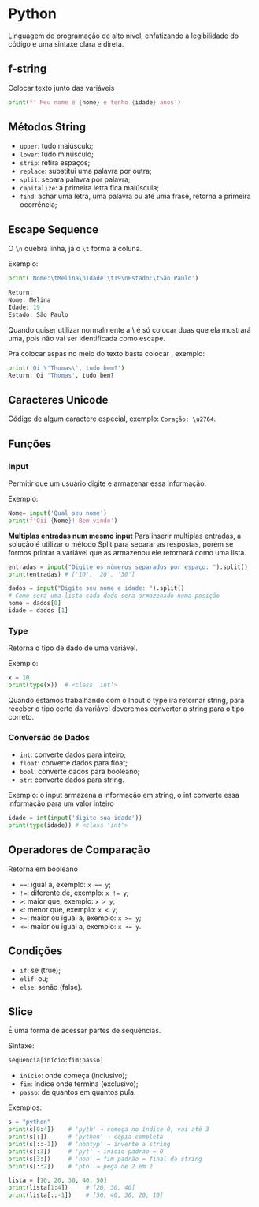 # Python

Linguagem de programação de alto nível, enfatizando a legibilidade do código e uma sintaxe clara e direta.

## f-string
Colocar texto junto das variáveis
```python
print(f' Meu nome é {nome} e tenho {idade} anos')
```

## Métodos String
- `upper`: tudo maiúsculo;
- `lower`: tudo minúsculo;
- `strip`: retira espaços;
- `replace`: substitui uma palavra por outra;
- `split`: separa palavra por palavra;
- `capitalize`: a primeira letra fica maiúscula;
- `find`: achar uma letra, uma palavra ou até uma frase, retorna a primeira ocorrência;

## Escape Sequence
O `\n` quebra linha, já o `\t` forma a coluna.

Exemplo: 
```python
print('Nome:\tMelina\nIdade:\t19\nEstado:\tSão Paulo')

Return:
Nome: Melina
Idade: 19
Estado: São Paulo
```

Quando quiser utilizar normalmente a \ é só colocar duas que ela mostrará uma, pois não vai ser identificada como escape.

Pra colocar aspas no meio do texto basta colocar \, exemplo: 
```python
print('Oi \'Thomas\', tudo bem?')
Return: Oi 'Thomas', tudo bem?
```

## Caracteres Unicode
Código de algum caractere especial, exemplo: `Coração: \u2764`.

## Funções
### Input
Permitir que um usuário digite e armazenar essa informação.

Exemplo: 
```python
Nome= input('Qual seu nome')
print(f'Oii {Nome}! Bem-vindo')
```

**Multiplas entradas num mesmo input**
Para inserir multiplas entradas, a solução é utilizar o método Split para separar as respostas, porém se formos printar a variável que as armazenou ele retornará como uma lista.

```python
entradas = input("Digite os números separados por espaço: ").split()
print(entradas) # ['10', '20', '30']

dados = input("Digite seu nome e idade: ").split()
# Como será uma lista cada dado sera armazenado numa posição
nome = dados[0]
idade = dados [1]
```

### Type
Retorna o tipo de dado de uma variável.

Exemplo: 
```python
x = 10
print(type(x))  # <class 'int'>
```

Quando estamos trabalhando com o Input o type irá retornar string, para receber o tipo certo da variável deveremos converter a string para o tipo correto. 

### Conversão de Dados

- `int`: converte dados para inteiro;
- `float`: converte dados para float;
- `bool`: converte dados para booleano;
- `str`: converte dados para string.

Exemplo: o input armazena a informação em string, o int converte essa informação para um valor inteiro
```python
idade = int(input('digite sua idade')) 
print(type(idade)) # <class 'int'>
```

## Operadores de Comparação
Retorna em booleano
- `==`: igual a, exemplo: `x == y`;
- `!=`: diferente de, exemplo: `x != y`;
- `>`: maior que, exemplo: `x > y`;
- `<`: menor que, exemplo: `x < y`;
- `>=`: maior ou igual a, exemplo: `x >= y`;
- `<=`: maior ou igual a, exemplo: `x <= y`.

## Condições
- `if`: se (true);
- `elif`: ou;
- `else`: senão (false).

## Slice
É uma forma de acessar partes de sequências.

Sintaxe:
```python
sequencia[início:fim:passo]
```
- `início`: onde começa (inclusivo);
- `fim`: índice onde termina (exclusivo);
- `passo`: de quantos em quantos pula.

Exemplos:
```python
s = "python"
print(s[0:4])    # 'pyth' → começa no índice 0, vai até 3
print(s[:])      # 'python' → cópia completa
print(s[::-1])   # 'nohtyp' → inverte a string
print(s[:3])     # 'pyt' → início padrão = 0
print(s[3:])     # 'hon' → fim padrão = final da string
print(s[::2])    # 'pto' → pega de 2 em 2

lista = [10, 20, 30, 40, 50]
print(lista[1:4])     # [20, 30, 40]
print(lista[::-1])    # [50, 40, 30, 20, 10]
```
